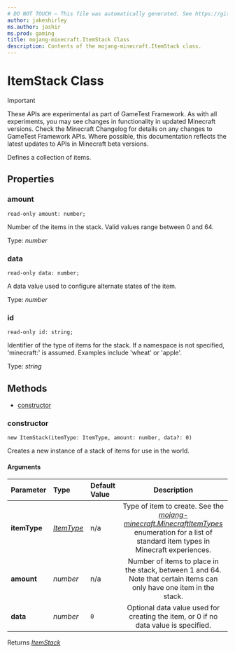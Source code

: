 ```yaml
---
# DO NOT TOUCH — This file was automatically generated. See https://github.com/Mojang/MinecraftScriptingApiDocsGenerator to modify descriptions, examples, etc.
author: jakeshirley
ms.author: jashir
ms.prod: gaming
title: mojang-minecraft.ItemStack Class
description: Contents of the mojang-minecraft.ItemStack class.
---
```

# ItemStack Class
>[!IMPORTANT]
>These APIs are experimental as part of GameTest Framework. As with all experiments, you may see changes in functionality in updated Minecraft versions. Check the Minecraft Changelog for details on any changes to GameTest Framework APIs. Where possible, this documentation reflects the latest updates to APIs in Minecraft beta versions.


Defines a collection of items.

## Properties
### **amount**
`read-only amount: number;`

Number of the items in the stack. Valid values range between 0 and 64.

Type: *number*


### **data**
`read-only data: number;`

A data value used to configure alternate states of the item.

Type: *number*


### **id**
`read-only id: string;`

Identifier of the type of items for the stack. If a namespace is not specified, 'minecraft:' is assumed. Examples include 'wheat' or 'apple'.

Type: *string*



## Methods
- [constructor](#constructor)
  
### **constructor**
`
new ItemStack(itemType: ItemType, amount: number, data?: 0)
`

Creates a new instance of a stack of items for use in the world.
#### Arguments
| Parameter | Type | Default Value | Description |
| :--- | :--- | :--- | :---: |
| **itemType** | [*ItemType*](ItemType.md) | n/a | Type of item to create. See the [*mojang-minecraft.MinecraftItemTypes*](../mojang-minecraft/MinecraftItemTypes.md) enumeration for a list of standard item types in Minecraft experiences. |
| **amount** | *number* | n/a | Number of items to place in the stack, between 1 and 64. Note that certain items can only have one item in the stack. |
| **data** | *number* | `0` | Optional data value used for creating the item, or 0 if no data value is specified. |

Returns [*ItemStack*](ItemStack.md)



